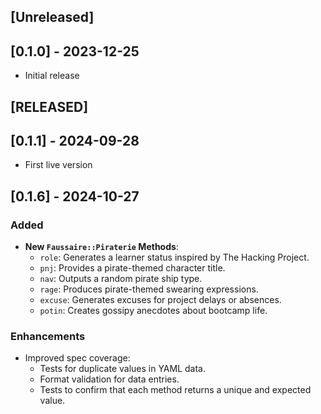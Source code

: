 ## [Unreleased]

## [0.1.0] - 2023-12-25
- Initial release

## [RELEASED]

## [0.1.1] - 2024-09-28
- First live version

## [0.1.6] - 2024-10-27
### Added
- **New `Faussaire::Piraterie` Methods**:
  - `role`: Generates a learner status inspired by The Hacking Project.
  - `pnj`: Provides a pirate-themed character title.
  - `nav`: Outputs a random pirate ship type.
  - `rage`: Produces pirate-themed swearing expressions.
  - `excuse`: Generates excuses for project delays or absences.
  - `potin`: Creates gossipy anecdotes about bootcamp life.

### Enhancements
- Improved spec coverage:
  - Tests for duplicate values in YAML data.
  - Format validation for data entries.
  - Tests to confirm that each method returns a unique and expected value.